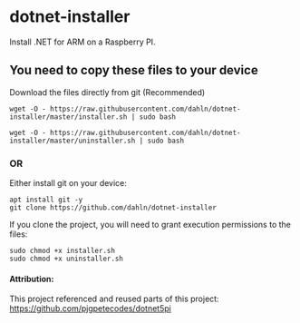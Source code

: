 # dotnet-installer
Install .NET for ARM on a Raspberry PI.

## You need to copy these files to your device
Download the files directly from git (Recommended)
```
wget -O - https://raw.githubusercontent.com/dahln/dotnet-installer/master/installer.sh | sudo bash
```
```
wget -O - https://raw.githubusercontent.com/dahln/dotnet-installer/master/uninstaller.sh | sudo bash
```
### OR 

Either install git on your device:
```
apt install git -y
git clone https://github.com/dahln/dotnet-installer
```
If you clone the project, you will need to grant execution permissions to the files:
```
sudo chmod +x installer.sh
sudo chmod +x uninstaller.sh
```


#### Attribution:
This project referenced and reused parts of this project: https://github.com/pjgpetecodes/dotnet5pi
